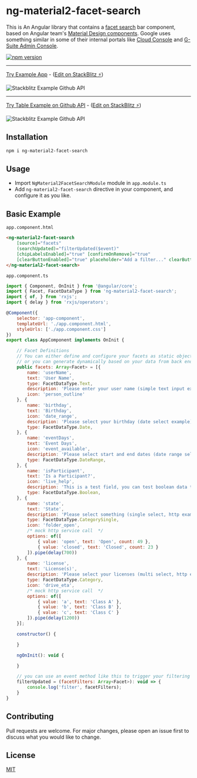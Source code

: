 # ng-material2-facet-search

This is An Angular library that contains a [facet search](https://en.wikipedia.org/wiki/Faceted_search) bar component, based on Angular team's [Material Design components](https://material.angular.io/). 
Google uses something similar in some of their internal portals like [Cloud Console](https://console.cloud.google.com) and [G-Suite Admin Console](https://gsuite.google.com/products/admin/).

[![npm version](https://badge.fury.io/js/ng-material2-facet-search.svg)](https://www.npmjs.com/package/ng-material2-facet-search)

---

[Try Example App](https://angular-xyprh9.stackblitz.io/) - ([Edit on StackBlitz ⚡️](https://stackblitz.com/edit/angular-xyprh9))

![Stackblitz Example Github API](https://i.imgur.com/iLhZ9P0.png)

---


[Try Table Example on Github API](https://angular-ovxgde.stackblitz.io/) - ([Edit on StackBlitz ⚡️](https://stackblitz.com/edit/angular-ovxgde))


![Stackblitz Example Github API](https://i.imgur.com/MGxJCk5.png)


## Installation

```bash
npm i ng-material2-facet-search
```

## Usage
* Import ```NgMaterial2FacetSearchModule``` module in ```app.module.ts```
* Add ```ng-material2-facet-search``` directive in your component, and configure it as you like.

## Basic Example
```app.component.html```
```html
<ng-material2-facet-search
	[source]="facets"
	(searchUpdated)="filterUpdated($event)"
	[chipLabelsEnabled]="true" [confirmOnRemove]="true"
	[clearButtonEnabled]="true" placeholder="Add a filter..." clearButtonText="CLEAR FILTERS">
</ng-material2-facet-search>
```
```app.component.ts```
```javascript
import { Component, OnInit } from '@angular/core';
import { Facet, FacetDataType } from 'ng-material2-facet-search';
import { of, } from 'rxjs';
import { delay } from 'rxjs/operators';

@Component({
	selector: 'app-component',
	templateUrl: './app.component.html',
	styleUrls: ['./app.component.css']
})
export class AppComponent implements OnInit {

	// Facet Definitions
	// You can either define and configure your facets as static object array,
	// or you can generate dynamically based on your data from back end.
	public facets: Array<Facet> = [{
		name: 'userName',
		text: 'User Name',
		type: FacetDataType.Text,
		description: 'Please enter your user name (simple text input example)',
		icon: 'person_outline'
	}, {
		name: 'birthday',
		text: 'Birthday',
		icon: 'date_range',
		description: 'Please select your birthday (date select example)',
		type: FacetDataType.Date,
	}, {
		name: 'eventDays',
		text: 'Event Days',
		icon: 'event_available',
		description: 'Please select start and end dates (date range select example)',
		type: FacetDataType.DateRange,
	}, {
		name: 'isParticipant',
		text: 'Is a Participant?',
		icon: 'live_help',
		description: 'This is a test field, you can test boolean data type.',
		type: FacetDataType.Boolean,
	}, {
		name: 'state',
		text: 'State',
		description: 'Please select something (single select, http example)',
		type: FacetDataType.CategorySingle,
		icon: 'folder_open',
		/* mock http service call  */
		options: of([
			{ value: 'open', text: 'Open', count: 49 },
			{ value: 'closed', text: 'Closed', count: 23 }
		]).pipe(delay(700))
	}, {
		name: 'license',
		text: 'License(s)',
		description: 'Please select your licenses (multi select, http example)',
		type: FacetDataType.Category,
		icon: 'drive_eta',
		/* mock http service call  */
		options: of([
			{ value: 'a', text: 'Class A' },
			{ value: 'b', text: 'Class B' },
			{ value: 'c', text: 'Class C' }
		]).pipe(delay(1200))
	}];

	constructor() {

	}

	ngOnInit(): void {

	}

	// you can use an event method like this to trigger your filtering logic.
	filterUpdated = (facetFilters: Array<Facet>): void => {
		console.log('filter', facetFilters);
	}
}


```





## Contributing
Pull requests are welcome. For major changes, please open an issue first to discuss what you would like to change.

## License
[MIT](https://choosealicense.com/licenses/mit/)
